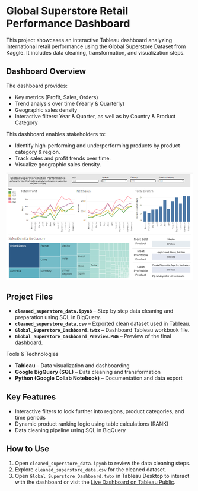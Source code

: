 # Global Superstore Retail Performance Dashboard

This project showcases an interactive Tableau dashboard analyzing international retail performance using the Global Superstore Dataset from Kaggle. It includes data cleaning, transformation, and visualization steps.


## Dashboard Overview
The dashboard provides:
- Key metrics (Profit, Sales, Orders)
- Trend analysis over time (Yearly & Quarterly)
- Geographic sales density
- Interactive filters: Year & Quarter, as well as by Country & Product Category

This dashboard enables stakeholders to:
- Identify high-performing and underperforming products by product category & region.
- Track sales and profit trends over time.
- Visualize geographic sales density. 

![Dashboard Preview](Global_Superstore_Dashboard_Preview.PNG)


## Project Files
- **`cleaned_superstore_data.ipynb`** – Step by step data cleaning and preparation using SQL in BigQuery.
- **`cleaned_superstore_data.csv`** – Exported clean dataset used in Tableau.
- **`Global_Superstore_Dashboard.twbx`** – Dashboard Tableau workbook file.
- **`Global_Superstore_Dashboard_Preview.PNG`** – Preview of the final dashboard.


Tools & Technologies
- **Tableau** – Data visualization and dashboarding  
- **Google BigQuery (SQL)** – Data cleaning and transformation  
- **Python (Google Collab Notebook)** – Documentation and data export  


## Key Features
- Interactive filters to look further into regions, product categories, and time periods  
- Dynamic product ranking logic using table calculations (RANK)  
- Data cleaning pipeline using SQL in BigQuery  


## How to Use
1. Open `cleaned_superstore_data.ipynb` to review the data cleaning steps.
2. Explore `cleaned_superstore_data.csv` for the cleaned dataset.
3. Open `Global_Superstore_Dashboard.twbx` in Tableau Desktop to interact with the dashboard or visit the [Live Dashboard on Tableau Public](https://public.tableau.com/views/Global_Superstore_Dashboard_17536666482470/Dashboard1?:language=en-US&publish=yes&:sid=&:redirect=auth&:display_count=n&:origin=viz_share_link).



